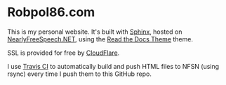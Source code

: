 # Robpol86.com

This is my personal website. It's built with [Sphinx](http://sphinx-doc.org/), hosted on
[NearlyFreeSpeech.NET](https://www.nearlyfreespeech.net/), using the
[Read the Docs Theme](https://github.com/snide/sphinx_rtd_theme) theme.

SSL is provided for free by [CloudFlare](https://www.cloudflare.com/).

I use [Travis CI](https://travis-ci.org/) to automatically build and push HTML files to NFSN (using rsync) every time I
push them to this GitHub repo.

